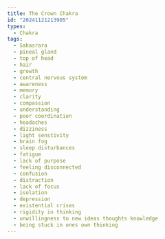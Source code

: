 ```yaml
---
title: The Crown Chakra
id: "20241121213905"
types:
  - Chakra
tags:
  - Sahasrara
  - pineal gland
  - top of head
  - hair
  - growth
  - central nervous system
  - awareness
  - memory
  - clarity
  - compassion
  - understanding
  - poor coordination
  - headaches
  - dizziness
  - light senstivity
  - brain fog
  - sleep disturbances
  - fatigue
  - lack of purpose
  - feeling disconnected
  - confusion
  - distraction
  - lack of focus
  - isolation
  - depression
  - existential crises
  - rigidity in thinking
  - unwillingness to new ideas thoughts knowledge
  - being stuck in ones own thinking
---
```


